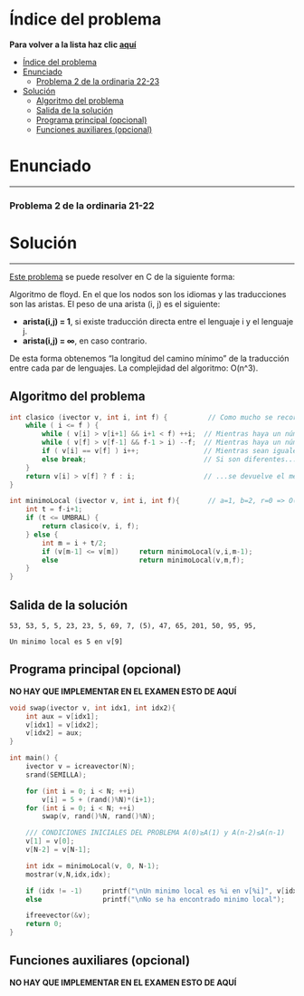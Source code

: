 # Índice del problema

**Para volver a la lista haz clic [aquí](./Index.md)**

<!-- TOC -->
* [Índice del problema](#índice-del-problema)
* [Enunciado](#enunciado-)
    * [Problema 2 de la ordinaria 22-23](#problema-2-de-la-ordinaria-22-23)
* [Solución](#solución)
  * [Algoritmo del problema](#algoritmo-del-problema)
  * [Salida de la solución](#salida-de-la-solución)
  * [Programa principal (opcional)](#programa-principal-opcional)
  * [Funciones auxiliares (opcional)](#funciones-auxiliares-opcional)
<!-- TOC -->


# Enunciado 

***

### Problema 2 de la ordinaria 21-22



# Solución

***

[Este problema](#enunciado-) se puede resolver en C de la siguiente forma:

Algoritmo de floyd. En el que los nodos son los idiomas y las traducciones son las aristas. El peso de una
arista (i, j) es el siguiente:
- **arista(i,j) = 1**, si existe traducción directa entre el lenguaje i y el lenguaje j.
- **arista(i,j) = ∞**, en caso contrario.

De esta forma obtenemos “la longitud del camino mínimo” de la traducción entre cada par de lenguajes.
La complejidad del algoritmo: O(n^3).

## Algoritmo del problema

```c
int clasico (ivector v, int i, int f) {          // Como mucho se recorre desde i hasta f => O(n)
    while ( i <= f ) {
        while ( v[i] > v[i+1] && i+1 < f) ++i;  // Mientras haya un número más pequeño, crecer   ++i
        while ( v[f] > v[f-1] && f-1 > i) --f;  // Mientras haya un número más grande, decrecer  --f
        if ( v[i] == v[f] ) i++;                // Mientras sean iguales, cambiar el índice
        else break;                             // Si son diferentes... (tras el break)
    }
    return v[i] > v[f] ? f : i;                 // ...se devuelve el menor de los dos
}

int minimoLocal (ivector v, int i, int f){       // a=1, b=2, r=0 => O(log2(n))
    int t = f-i+1;
    if (t <= UMBRAL) {
        return clasico(v, i, f);
    } else {
        int m = i + t/2;
        if (v[m-1] <= v[m])     return minimoLocal(v,i,m-1);
        else                    return minimoLocal(v,m,f);
    }
}
```

## Salida de la solución

```
53, 53, 5, 5, 23, 23, 5, 69, 7, (5), 47, 65, 201, 50, 95, 95,

Un minimo local es 5 en v[9]
```

## Programa principal (opcional)

**NO HAY QUE IMPLEMENTAR EN EL EXAMEN ESTO DE AQUÍ**

```c
void swap(ivector v, int idx1, int idx2){
    int aux = v[idx1];
    v[idx1] = v[idx2];
    v[idx2] = aux;
}

int main() {
    ivector v = icreavector(N);
    srand(SEMILLA);

    for (int i = 0; i < N; ++i)
        v[i] = 5 + (rand()%N)*(i+1);
    for (int i = 0; i < N; ++i)
        swap(v, rand()%N, rand()%N);

    /// CONDICIONES INICIALES DEL PROBLEMA A(0)≥A(1) y A(n-2)≤A(n-1)
    v[1] = v[0];
    v[N-2] = v[N-1];

    int idx = minimoLocal(v, 0, N-1);
    mostrar(v,N,idx,idx);

    if (idx != -1)     printf("\nUn minimo local es %i en v[%i]", v[idx],idx);
    else               printf("\nNo se ha encontrado minimo local");

    ifreevector(&v);
    return 0;
}
```

## Funciones auxiliares (opcional)

**NO HAY QUE IMPLEMENTAR EN EL EXAMEN ESTO DE AQUÍ**

```c

```

